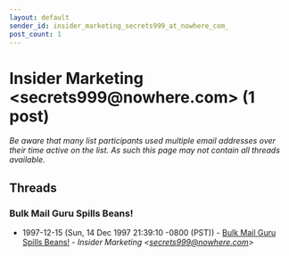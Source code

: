 ```yaml
---
layout: default
sender_id: insider_marketing_secrets999_at_nowhere_com_
post_count: 1
---
```


# Insider Marketing <secrets999<span>@</span>nowhere.com> (1 post)

_Be aware that many list participants used multiple email addresses over their time active on the list. As such this page may not contain all threads available._

## Threads

### Bulk Mail Guru Spills Beans!
+ 1997-12-15 (Sun, 14 Dec 1997 21:39:10 -0800 (PST)) - [Bulk Mail Guru Spills Beans!](/archive/1997/12/9fe98bb5a2b954148f6ab1f8b40e02c1c5521a72e4efa46d1b418bb295ad581a) - _Insider Marketing \<secrets999@nowhere.com\>_

